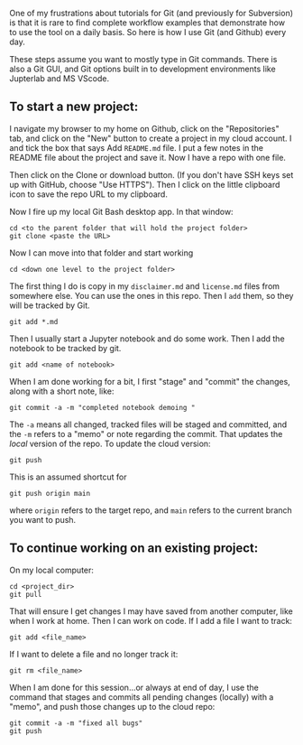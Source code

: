 One of my frustrations about tutorials for Git (and previously for Subversion) is that it is rare to find complete workflow examples that demonstrate how to use the tool on a daily basis. So here is how I use Git (and Github) every day.

These steps assume you want to mostly type in Git commands. There is also a Git GUI, and Git options built in to development environments like Jupterlab and MS VScode.  

## To start a new project:
I navigate my browser to my home on Github, click on the "Repositories" tab, and click on the "New" button to create a project in my cloud account. I and tick the box that says Add `README.md` file.
I put a few notes in the README file about the project and save it. Now I have a repo with one file.  

Then click on the Clone or download button. (If you don't have SSH keys set up with GitHub, choose "Use HTTPS"). Then I click on the little clipboard icon to save the repo URL to my clipboard.

Now I fire up my local Git Bash desktop app. In that window:
```
cd <to the parent folder that will hold the project folder>
git clone <paste the URL>
```
Now I can move into that folder and start working
```
cd <down one level to the project folder>
```
The first thing I do is copy in my `disclaimer.md` and `license.md` files from somewhere else. You can use the ones in this repo. Then I `add` them, so they will be tracked by Git.  
```
git add *.md
```  
Then I usually start a Jupyter notebook and do some work. Then I add the notebook to be tracked by git.  
```
git add <name of notebook>
```  
When I am done working for a bit, I first "stage" and "commit" the changes, along with a short note, like:  
```
git commit -a -m "completed notebook demoing "
```  
The `-a` means all changed, tracked files will be staged and committed, and the `-m` refers to a "memo" or note regarding the commit. That updates the *local* version of the repo. To update the cloud version:  
```
git push
```
This is an assumed shortcut for
```
git push origin main
```
where `origin` refers to the target repo, and `main` refers to the current branch you want to push.

## To continue working on an existing project:
On my local computer:
```
cd <project_dir>
git pull
```
That will ensure I get changes I may have saved from another computer, like when I work at home. Then I can work on code. If I add a file I want to track:
```
git add <file_name>
```
If I want to delete a file and no longer track it:
```
git rm <file_name>
```
When I am done for this session...or always at end of day, I use the command that stages and commits all pending changes (locally) with a "memo", and push those changes up to the cloud repo:
```
git commit -a -m "fixed all bugs"
git push
```

